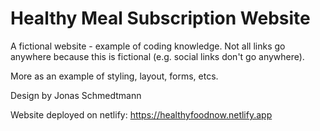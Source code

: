 # Healthy Meal Subscription Website


A fictional website - example of coding knowledge.
Not all links go anywhere because this is fictional (e.g. social links don't go anywhere).

More as an example of styling, layout, forms, etcs.

Design by Jonas Schmedtmann
 
Website deployed on netlify: https://healthyfoodnow.netlify.app

